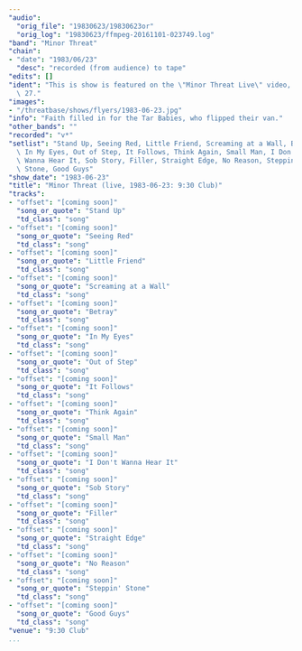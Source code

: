 ```yaml
---
"audio":
  "orig_file": "19830623/19830623or"
  "orig_log": "19830623/ffmpeg-20161101-023749.log"
"band": "Minor Threat"
"chain":
- "date": "1983/06/23"
  "desc": "recorded (from audience) to tape"
"edits": []
"ident": "This is show is featured on the \"Minor Threat Live\" video, Dischord\
  \ 27."
"images":
- "/threatbase/shows/flyers/1983-06-23.jpg"
"info": "Faith filled in for the Tar Babies, who flipped their van."
"other_bands": ""
"recorded": "v*"
"setlist": "Stand Up, Seeing Red, Little Friend, Screaming at a Wall, Betray,\
  \ In My Eyes, Out of Step, It Follows, Think Again, Small Man, I Don't\
  \ Wanna Hear It, Sob Story, Filler, Straight Edge, No Reason, Steppin'\
  \ Stone, Good Guys"
"show_date": "1983-06-23"
"title": "Minor Threat (live, 1983-06-23: 9:30 Club)"
"tracks":
- "offset": "[coming soon]"
  "song_or_quote": "Stand Up"
  "td_class": "song"
- "offset": "[coming soon]"
  "song_or_quote": "Seeing Red"
  "td_class": "song"
- "offset": "[coming soon]"
  "song_or_quote": "Little Friend"
  "td_class": "song"
- "offset": "[coming soon]"
  "song_or_quote": "Screaming at a Wall"
  "td_class": "song"
- "offset": "[coming soon]"
  "song_or_quote": "Betray"
  "td_class": "song"
- "offset": "[coming soon]"
  "song_or_quote": "In My Eyes"
  "td_class": "song"
- "offset": "[coming soon]"
  "song_or_quote": "Out of Step"
  "td_class": "song"
- "offset": "[coming soon]"
  "song_or_quote": "It Follows"
  "td_class": "song"
- "offset": "[coming soon]"
  "song_or_quote": "Think Again"
  "td_class": "song"
- "offset": "[coming soon]"
  "song_or_quote": "Small Man"
  "td_class": "song"
- "offset": "[coming soon]"
  "song_or_quote": "I Don't Wanna Hear It"
  "td_class": "song"
- "offset": "[coming soon]"
  "song_or_quote": "Sob Story"
  "td_class": "song"
- "offset": "[coming soon]"
  "song_or_quote": "Filler"
  "td_class": "song"
- "offset": "[coming soon]"
  "song_or_quote": "Straight Edge"
  "td_class": "song"
- "offset": "[coming soon]"
  "song_or_quote": "No Reason"
  "td_class": "song"
- "offset": "[coming soon]"
  "song_or_quote": "Steppin' Stone"
  "td_class": "song"
- "offset": "[coming soon]"
  "song_or_quote": "Good Guys"
  "td_class": "song"
"venue": "9:30 Club"
...
```

